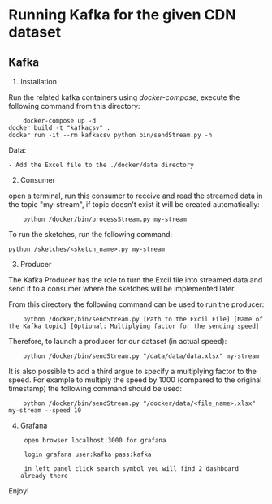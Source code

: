 # Running Kafka for the given CDN dataset

## Kafka 
1. Installation

Run the related kafka containers using *docker-compose*, execute the following command from this directory:

        docker-compose up -d
	docker build -t "kafkacsv" .
	docker run -it --rm kafkacsv python bin/sendStream.py -h
	
Data:

	- Add the Excel file to the ./docker/data directory

2. Consumer 

open a terminal, run this consumer to receive and read the streamed data in the topic "my-stream", if topic doesn't exist it will be created automatically:
		
        python /docker/bin/processStream.py my-stream
	
To run the sketches, run the following command:

	python /sketches/<sketch_name>.py my-stream
	
3. Producer

The Kafka Producer has the role to turn the Excil file into streamed data and send it to a consumer where the sketches will be implemented later.
	
From this directory the following command can be used to run the producer:

        python /docker/bin/sendStream.py [Path to the Excil File] [Name of the Kafka topic] [Optional: Multiplying factor for the sending speed]
		
Therefore, to launch a producer for our dataset (in actual speed):
        
        python /docker/bin/sendStream.py "/data/data/data.xlsx" my-stream 
		
It is also possible to add a third argue to specify a multiplying factor to the speed. For example to multiply the speed by 1000 (compared to the original timestamp) the following command should be used:

        python /docker/bin/sendStream.py "/docker/data/<file_name>.xlsx" my-stream --speed 10
	
	
4. Grafana

		open browser localhost:3000 for grafana
	
		login grafana user:kafka pass:kafka
	
		in left panel click search symbol you will find 2 dashboard already there
	
Enjoy!
		

	
